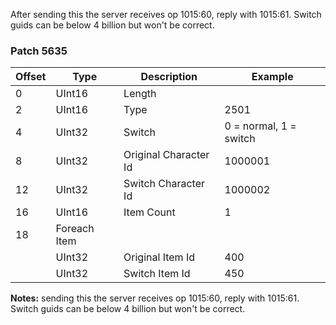 After sending this the server receives op 1015:60, reply with 1015:61. Switch guids can be below 4 billion but won't be correct.

### Patch 5635

| Offset | Type | Description | Example |
| -------- | -------- | -------- | -------- |
| 0 | UInt16 | Length | |
| 2 | UInt16 | Type | 2501 |
| 4 | UInt32 | Switch | 0 = normal, 1 = switch |
| 8 | UInt32 | Original Character Id | 1000001 |
| 12 | UInt32 | Switch Character Id | 1000002 |
| 16 | UInt16 | Item Count | 1 |
| 18 | Foreach Item |
| | UInt32 | Original Item Id | 400 |
| | UInt32 | Switch Item Id | 450 |

**Notes:** sending this the server receives op 1015:60, reply with 1015:61.
Switch guids can be below 4 billion but won't be correct.
